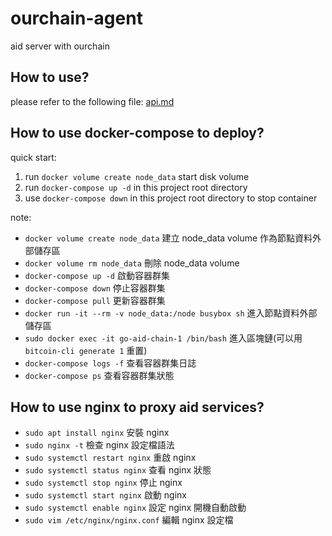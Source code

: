 # ourchain-agent

aid server with ourchain

## How to use?

please refer to the following file:
[api.md](./doc/api.md)

## How to use docker-compose to deploy?

quick start:

1. run `docker volume create node_data` start disk volume
2. run `docker-compose up -d` in this project root directory
3. use `docker-compose down` in this project root directory to stop container

note:

- `docker volume create node_data` 建立 node_data volume 作為節點資料外部儲存區
- `docker volume rm node_data` 刪除 node_data volume
- `docker-compose up -d` 啟動容器群集
- `docker-compose down` 停止容器群集
- `docker-compose pull` 更新容器群集
- `docker run -it --rm -v node_data:/node busybox sh` 進入節點資料外部儲存區
- `sudo docker exec -it go-aid-chain-1 /bin/bash` 進入區塊鏈(可以用 `bitcoin-cli generate 1` 重置)
- `docker-compose logs -f` 查看容器群集日誌
- `docker-compose ps` 查看容器群集狀態

## How to use nginx to proxy aid services?

- `sudo apt install nginx` 安裝 nginx
- `sudo nginx -t` 檢查 nginx 設定檔語法
- `sudo systemctl restart nginx` 重啟 nginx
- `sudo systemctl status nginx` 查看 nginx 狀態
- `sudo systemctl stop nginx` 停止 nginx
- `sudo systemctl start nginx` 啟動 nginx
- `sudo systemctl enable nginx` 設定 nginx 開機自動啟動
- `sudo vim /etc/nginx/nginx.conf` 編輯 nginx 設定檔
